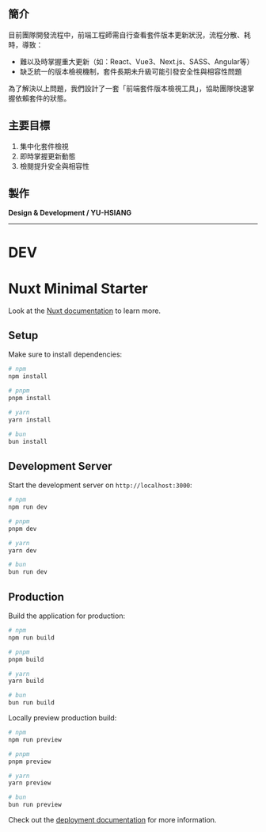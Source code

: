 ## 簡介

目前團隊開發流程中，前端工程師需自行查看套件版本更新狀況，流程分散、耗時，導致：

- 難以及時掌握重大更新（如：React、Vue3、Next.js、SASS、Angular等）
- 缺乏統一的版本檢視機制，套件長期未升級可能引發安全性與相容性問題

為了解決以上問題，我們設計了一套「前端套件版本檢視工具」，協助團隊快速掌握依賴套件的狀態。

## 主要目標

1. 集中化套件檢視
2. 即時掌握更新動態
3. 檢閱提升安全與相容性

## 製作

**Design & Development / YU-HSIANG**

---

# DEV

# Nuxt Minimal Starter

Look at the [Nuxt documentation](https://nuxt.com/docs/getting-started/introduction) to learn more.

## Setup

Make sure to install dependencies:

```bash
# npm
npm install

# pnpm
pnpm install

# yarn
yarn install

# bun
bun install
```

## Development Server

Start the development server on `http://localhost:3000`:

```bash
# npm
npm run dev

# pnpm
pnpm dev

# yarn
yarn dev

# bun
bun run dev
```

## Production

Build the application for production:

```bash
# npm
npm run build

# pnpm
pnpm build

# yarn
yarn build

# bun
bun run build
```

Locally preview production build:

```bash
# npm
npm run preview

# pnpm
pnpm preview

# yarn
yarn preview

# bun
bun run preview
```

Check out the [deployment documentation](https://nuxt.com/docs/getting-started/deployment) for more information.
